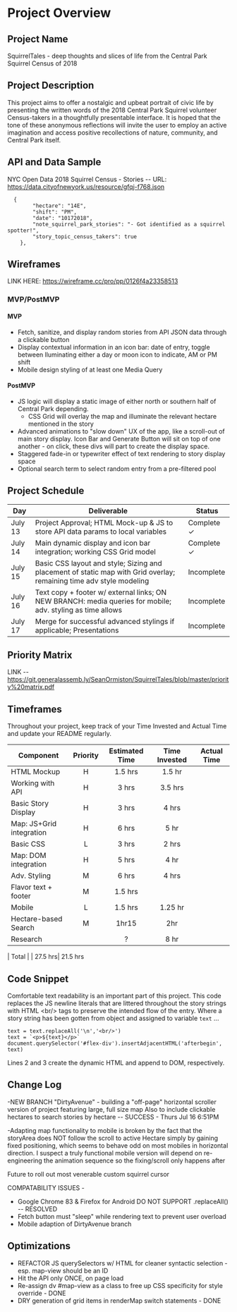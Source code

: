 # Project Overview

## Project Name

SquirrelTales - deep thoughts and slices of life from the Central Park Squirrel Census of 2018

## Project Description

This project aims to offer a nostalgic and upbeat portrait of civic life by presenting the written words of the 2018 Central Park Squirrel volunteer Census-takers in a thoughtfully presentable interface.  It is hoped that the tone of these anonymous reflections will invite the user to employ an active imagination and access positive recollections of nature, community, and Central Park itself. 

## API and Data Sample

NYC Open Data 2018 Squirrel Census - Stories -- URL: https://data.cityofnewyork.us/resource/gfqj-f768.json
```
  {
        "hectare": "14E",
        "shift": "PM",
        "date": "10172018",
        "note_squirrel_park_stories": "- Got identified as a squirrel spotter!",
        "story_topic_census_takers": true
    },
```    

## Wireframes

LINK HERE: https://wireframe.cc/pro/pp/0126f4a23358513

### MVP/PostMVP

#### MVP 
- Fetch, sanitize, and display random stories from API JSON data through a clickable button
- Display contextual information in an icon bar: date of entry, toggle between lluminating either a day or moon icon to indicate, AM or PM shift
- Mobile design styling of at least one Media Query

#### PostMVP  

- JS logic will display a static image of either north or southern half of Central Park depending.
  + CSS Grid will overlay the map and illuminate the relevant hectare mentioned in the story
- Advanced animations to "slow down" UX of the app, like a scroll-out of main story display.  Icon Bar and Generate Button will sit on top of one another - on click, these divs will part to create the display space.
- Staggered fade-in or typewriter effect of text rendering to story display space
- Optional search term to select random entry from a pre-filtered pool


## Project Schedule

|  Day | Deliverable | Status
|---|---| ---|
|July 13| Project Approval; HTML Mock-up & JS to store API data params to local variables | Complete ✓
|July 14| Main dynamic display and icon bar integration; working CSS Grid model | Complete ✓ | 
|July 15| Basic CSS layout and style; Sizing and placement of static map with Grid overlay; remaining time adv style modeling| Incomplete
|July 16| Text copy + footer w/ external links; ON NEW BRANCH: media queries for mobile; adv. styling as time allows | Incomplete
|July 17| Merge for successful advanced stylings if applicable; Presentations| Incomplete


## Priority Matrix

LINK --    https://git.generalassemb.ly/SeanOrmiston/SquirrelTales/blob/master/priority%20matrix.pdf

## Timeframes

Throughout your project, keep track of your Time Invested and Actual Time and update your README regularly.

| Component | Priority | Estimated Time | Time Invested | Actual Time |
| --- | :---: |  :---: | :---: | :---: |
| HTML Mockup | H | 1.5 hrs | 1.5 hr
| Working with API | H | 3 hrs | 3.5 hrs
| Basic Story Display | H | 3 hrs | 4 hrs
| Map: JS+Grid integration | H | 6 hrs | 5 hr
| Basic CSS | L | 3 hrs | 2 hrs
| Map: DOM integration | H | 5 hrs | 4 hr
| Adv. Styling | M | 6 hrs | 4 hrs
| Flavor text + footer | M | 1.5 hrs
| Mobile | L | 1.5 hrs | 1.25 hr
| Hectare-based Search| M | 1hr15 | 2hr 
| Research |  | ?  | 8 hr

| Total | | 27.5 hrs| 21.5 hrs

## Code Snippet

Comfortable text readability is an important part of this project.  This code replaces the JS newline literals that are littered throughout
the story strings with HTML &lt;br&#47;&gt; tags to preserve the intended flow of the entry.  Where a story string has been gotten from object and assigned to variable ```text``` ...
```
text = text.replaceAll('\n','<br/>')
text = `<p>${text}</p>`
document.querySelector('#flex-div').insertAdjacentHTML('afterbegin', text)
```
Lines 2 and 3 create the dynamic HTML and append to DOM, respectively.

## Change Log
 -NEW BRANCH "DirtyAvenue" - building a "off-page" horizontal scroller version of project featuring large, full size map
 Also to include clickable hectares to search stories by hectare -- SUCCESS - Thurs Jul 16 6:51PM

 -Adapting map functionality to mobile is broken by the fact that the storyArea does NOT follow the scroll to active
 Hectare simply by gaining fixed positioning, which seems to behave odd on most mobiles in horizontal direction.
  I suspect a truly functional mobile version will depend on re-engineering
 the animation sequence so the fixing/scroll only happens after 
 
 Future to roll out most venerable custom squirrel cursor
 
 COMPATABILITY ISSUES - 
 - Google Chrome 83 & Firefox for Android DO NOT SUPPORT .replaceAll() -- RESOLVED
 - Fetch button must "sleep" while rendering text to prevent user overload
 - Mobile adaption of DirtyAvenue branch

 

 ## Optimizations
 - REFACTOR JS querySelectors w/ HTML for cleaner syntactic selection - esp. map-view should be an ID
 - Hit the API only ONCE, on page load
 - Re-assign dv #map-view as a class to free up CSS specificity for style override - DONE
 - DRY generation of grid items in renderMap switch statements - DONE
